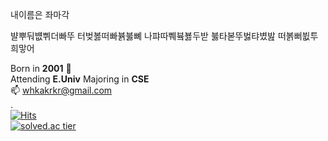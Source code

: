 <!--
**whkakrkr/whkakrkr** is a ✨ _special_ ✨ repository because its `README.md` (this file) appears on your GitHub profile.
-->
내이름은 좌마각   

뱔뿌둬뱺쀠더빠뚜
터벚봃떠빠뷹붏뼤
나퍄따쀄븈뵳두받
붏타볻뚜벓탸볐밢
떠볽뻐뷦투희맣어 

Born in **2001** :cake:     
Attending **E.Univ** Majoring in **CSE**   
📫 whkakrkr@gmail.com    
.     
[![Hits](https://hits.seeyoufarm.com/api/count/incr/badge.svg?url=https%3A%2F%2Fgithub.com%2Fwhkakrkr&count_bg=%23000000&title_bg=%23FAB0B0&icon=lg.svg&icon_color=%23000000&title=hits&edge_flat=false)](https://hits.seeyoufarm.com)   
[![solved.ac tier](http://mazassumnida.wtf/api/generate_badge?boj=whkakrkr)](https://solved.ac/whkakrkr)   
